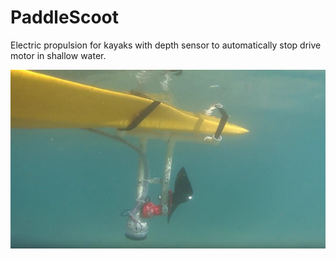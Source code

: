 # PaddleScoot
Electric propulsion for kayaks with depth sensor to automatically stop drive motor in shallow water.

![Prototype](https://github.com/wfs/PaddleScoot/blob/master/Selection_727.png)
